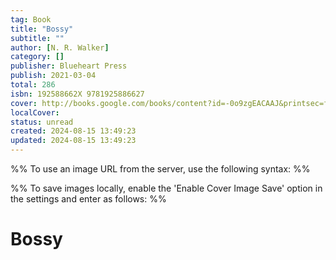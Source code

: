 ```yaml
---
tag: Book
title: "Bossy"
subtitle: ""
author: [N. R. Walker]
category: []
publisher: Blueheart Press
publish: 2021-03-04
total: 286
isbn: 192588662X 9781925886627
cover: http://books.google.com/books/content?id=-0o9zgEACAAJ&printsec=frontcover&img=1&zoom=1&source=gbs_api
localCover: 
status: unread
created: 2024-08-15 13:49:23
updated: 2024-08-15 13:49:23
---
```


%% To use an image URL from the server, use the following syntax: %%


%% To save images locally, enable the 'Enable Cover Image Save' option in the settings and enter as follows: %%


# Bossy